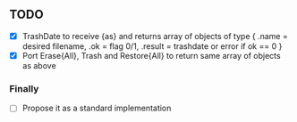 ## TODO

- [x] TrashDate to receive {as} and returns array of objects of type { .name = desired filename, .ok = flag 0/1, .result = trashdate or error if ok == 0 }
- [x] Port Erase{All}, Trash and Restore{All} to return same array of objects as above

### Finally

- [ ] Propose it as a standard implementation
